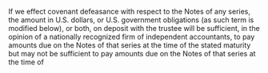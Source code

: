 If we effect covenant defeasance with respect to the Notes of any series, the amount in U.S. dollars, or U.S.
government obligations (as such term is modified below), or both, on deposit with the trustee will be sufficient, in the
opinion of a nationally recognized firm of independent accountants, to pay amounts due on the Notes of that series at
the time of the stated maturity but may not be sufficient to pay amounts due on the Notes of that series at the time of